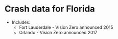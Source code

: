 # Crash data for Florida  
- Includes:
  - Fort Lauderdale - Vision Zero announced 2015
  - Orlando - Vision Zero announced 2017
